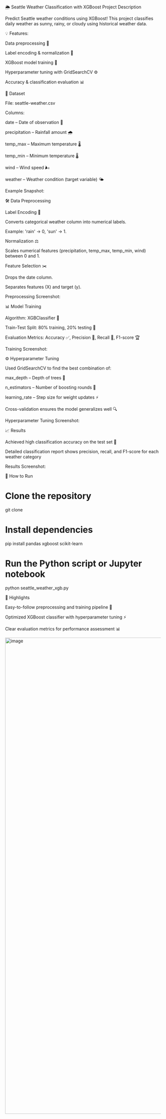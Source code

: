 🌦️ Seattle Weather Classification with XGBoost
Project Description

Predict Seattle weather conditions using XGBoost! This project classifies daily weather as sunny, rainy, or cloudy using historical weather data.

💡 Features:

Data preprocessing 🧹

Label encoding & normalization 🔢

XGBoost model training 🚀

Hyperparameter tuning with GridSearchCV ⚙️

Accuracy & classification evaluation 📊

📂 Dataset

File: seattle-weather.csv

Columns:

date – Date of observation 📅

precipitation – Rainfall amount 🌧️

temp_max – Maximum temperature 🌡️

temp_min – Minimum temperature 🌡️

wind – Wind speed 🌬️

weather – Weather condition (target variable) 🌤️

Example Snapshot:


🛠️ Data Preprocessing

Label Encoding 🔢

Converts categorical weather column into numerical labels.

Example: 'rain' → 0, 'sun' → 1.

Normalization ⚖️

Scales numerical features (precipitation, temp_max, temp_min, wind) between 0 and 1.

Feature Selection ✂️

Drops the date column.

Separates features (X) and target (y).

Preprocessing Screenshot:


📊 Model Training

Algorithm: XGBClassifier 🚀

Train-Test Split: 80% training, 20% testing 🧪

Evaluation Metrics: Accuracy ✅, Precision 🎯, Recall 🔄, F1-score 🏆

Training Screenshot:


⚙️ Hyperparameter Tuning

Used GridSearchCV to find the best combination of:

max_depth – Depth of trees 🌲

n_estimators – Number of boosting rounds 🔢

learning_rate – Step size for weight updates ⚡

Cross-validation ensures the model generalizes well 🔍

Hyperparameter Tuning Screenshot:


📈 Results

Achieved high classification accuracy on the test set 🏅

Detailed classification report shows precision, recall, and F1-score for each weather category

Results Screenshot:


🚀 How to Run
# Clone the repository
git clone <your-repo-url>

# Install dependencies
pip install pandas xgboost scikit-learn

# Run the Python script or Jupyter notebook
python seattle_weather_xgb.py

📌 Highlights

Easy-to-follow preprocessing and training pipeline 🧩

Optimized XGBoost classifier with hyperparameter tuning ⚡

Clear evaluation metrics for performance assessment 📊


<img width="1024" height="1536" alt="image" src="https://github.com/user-attachments/assets/6a2983a1-ea85-4f39-a56d-d5a25de994a5" />




















